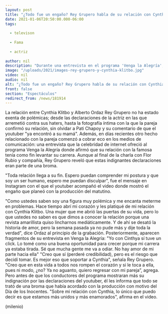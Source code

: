 ```yaml
---
layout: post
title: "¿Todo fue un engaño? Rey Grupero habla de su relación con Cynthia Klitbo"
date: 2021-01-06T20:50:00.000-06:00
tags:
  
  - televison
  
  - Fama
  
  - actriz
  
author: nil
description: "Durante una entrevista en el programa 'Venga la Alegría', el youtuber afirmó que no siente amor por la actriz, aunque luego reveló que todo lo dicho se trataba de una broma. "
image: "/uploads/2021/images-rey-grupero-y-cynthia-klitbo.jpg"
video: nil
audio: nil
alt: "¿Todo fue un engaño? Rey Grupero habla de su relación con Cynthia Klitbo"
front: false
section: "Espectáculos"
redirect_from: /news/181914
---
```


La relación entre Cynthia Klitbo y Alberto Ordaz Rey Grupero no ha estado exenta de polémicas; desde las declaraciones de la actriz en las que arremetió contra sus haters, hasta la fotografía íntima con la que la pareja confirmó su relación, sin olvidar a Pati Chapoy y su comentario de que el youtuber "ya encontró a su mamá". Además,  en días recientes otro hecho relacionado con la pareja comenzó a cobrar eco en los medios de comunicación: una entrevista que la celebridad de internet ofreció al programa Venga la Alegría donde afirmó que su relación con la famosa tenía como fin levantar su carrera. Aunque al final de la charla con Flor Rubio y compañía, Rey Grupero reveló que estas indignantes declaraciones eran parte de una broma. 

"Toda relación llega a su fin. Espero puedan comprender mi postura y que soy un ser humano, espero me puedan disculpar", fue el mensaje en Instagram con el que el youtuber acompañó el video donde mostró el engaño que planeó con la producción del matutino. 

"Como ustedes saben soy una figura muy polémica y me encanta meterme en problemas. Hace tiempo abrí mi corazón y les platiqué de mi relación con Cynthia Klitbo. Una mujer que me abrió las puertas de su vida, pero lo que ustedes no saben es que dimos a conocer la relación porque una revista amarillista quiso lincharnos mediáticamente. Y de ahí se desató la historia de amor, pero la semana pasada ya no pude más y dije toda la verdad", dice Ordaz al principio de la grabación. Posteriormente, aparecen fragmentos de su entrevista en Venga la Alegría: "Yo con Cinthya sí tuve un click. Lo tomé como una buena oportunidad para crecer porque mi carrera ya estaba tirada. Sé que mucha gente me va a odiar. No hay amor de mi parte hacia ella" "Creo que sí (perderé credibilidad), pero es el riesgo que decidí tomar. Es mejor eso que soportar a Cynthia", señala Rey Grupero. "Creo que en esta vida a todos nos rompen el corazón y si le toca a ella, pues ni modo, ¿no? Ya no aguanto, quiero regresar con mi pareja”, agrega. Pero antes de que los conductores del programa mostraran más su indignación por las declaraciones del youtuber, él les informa que todo se trató de una broma que había acordado con la producción con motivo del Día de los Inocentes. "Sobre mi relación con Cynthia, lo único que puedo decir es que estamos más unidos y más enamorados", afirma en el video. 

(milenio)